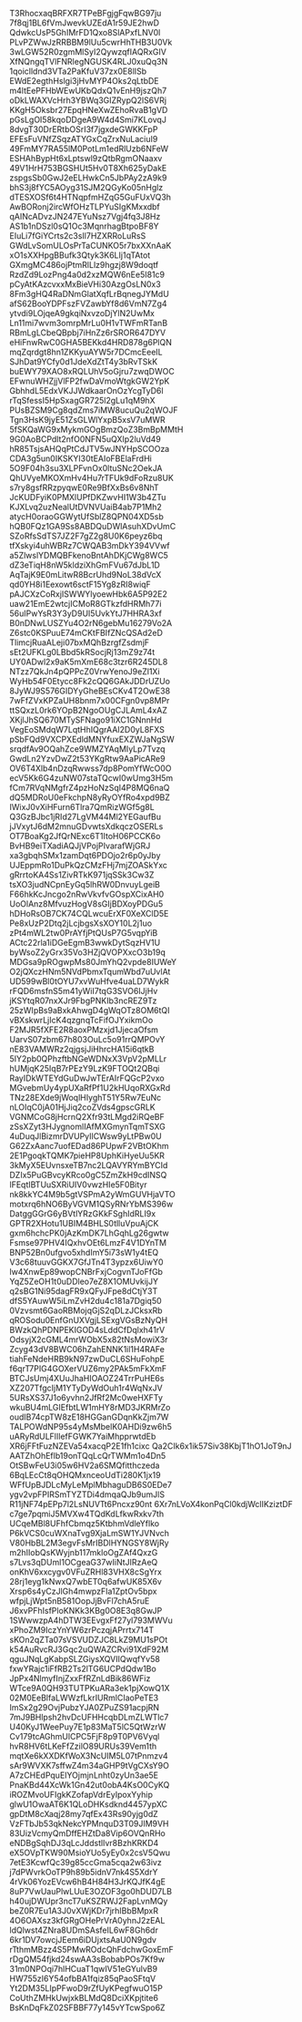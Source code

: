 T3RhocxaqBRFXR7TPeBFgjgFqwBG97ju
7f8qj1BL6fVmJwevkUZEdA1r59JE2hwD
QdwkcUsP5GhIMrFD1Qxo8SlAPxfLNV0l
PLvPZWwJzRRBBM9lUu5cwrHhTHB3U0Vk
3wLGW52R0zgmMlSyI2QywzqfIAQRxGIV
XfNQngqTVlFNRlegNGUSK4RLJ0xuQq3N
1qoiclldnd3VTa2PaKfuV37zx0E8lISb
EWdE2egthHslgi3jHvMYP4Oks2qLtbDE
m4ltEePFHbWEwUKbQdxQ1vEnH9jszQh7
oDkLWAXVcHrh3YBWq3GIZRypQ2lS6VRj
KKgH5Oksbr27EpqHNeXwZEhoRvaB1gVD
pGsLgOI58kqoDDgeA9W4d4Smi7KLovqJ
8dvgT30DrERtbOSrI3f7jgxdeGWKKFpP
EFEsFuVNfZSqzATYGxCqZrxNuLaciuI9
49FmMY7RA55lM0PotLm1edRlUzb6NFeW
ESHAhBypHt6xLptswl9zQtbRgmONaaxv
49V1HrH753BGSHUt5Hv0T8Xh625yDakE
zspgsSb0GwJ2eELHwkCn5JbPAy2zA9k9
bhS3j8fYC5AOyg31SJM2QGyKo05nHglz
dTESXOSf6t4HTNqpfmHZqG5GuFUxVQ3h
AwBORonj2ircWfOHzTLPYuSIgKMxxdbf
qAINcADvzJN247EYuNsz7Vgj4fq3J8Hz
AS1b1nDSzl0sQ1Oc3MqnrhagBtpoBF8Y
EIuLi7fGiYCrts2c3sIl7HZXRRoLuRsS
GWdLvSomULOsPrTaCUNKO5r7bxXXnAaK
xO1sXXHpgBBufk3Qtyk3K6LIj1qTAtot
GXmgMC486ojPtmRlLlz9hgzj8W9doqtf
RzdZd9LozPng4a0d2xzMQW6nEe5I81c9
pCyAtKAzcvxxMxBieVHi30AzgOsLN0x3
8Fm3gHQ4RaDNmGlatXqfLrBqnegJYMdU
afS62BooYDPFszFVZawbYf8d6VmN7Zg4
ytvdi9LOjqeA9gkqiNxvzoDjYlN2UwMx
Ln11mi7wvm3omrpMrLu0H1vTWFmRTanB
RBmLgLCbeQBpbj7iHnZz6rSROR647DYV
eHiFnwRwC0GHA5BEKkd4HRD878g6PlQN
mqZqrdgt8hn1ZKKyuAYW5r7DCmcEeeIL
SJhDat9YCfy0d1JdeXdZtT4y3bRvTSkK
buEWY79XAO8xRQLUhV5oGjru7zwqDWOC
EFwnuWHZjjVlFP2fwDaVmoWtgkGW2YpK
GbhhdL5EdxVKJJWdkaarOnOzYcgTyD6l
rTqSfessI5HpSxagGR725l2gLu1qM9hX
PUsBZSM9Cg8qdZms7iMW8ucuQu2qWOJF
Tgn3HsK9jyE51ZsGLWlYxpB5xsV7uMWR
5fSKQaWG9xMykmGOgBmzQoZ3BmBpMMtH
9G0AoBCPdlt2nfO0NFN5uQXIp2luVd49
hR85TsjsAHQqPtCdJTV5wJNYHpSCOOza
CDA3g5un0IKSKYI30tEAIoFBElaFrdHi
5O9F04h3su3XLPFvnOx0ltuSNc2OekJA
QhUVyeMKOXmHv4Hu7rTFUk9dFoRzu8UK
s7ry8gsfRRzpyqwE0Re9BfXxBs6v8NhT
JcKUDFyiK0PMXlUPfDKZwvHI1W3b4ZTu
KJXLvq2uzNealUtDVNVUaiB4ab7P1Mh2
atycH0oraoGGWytUfSblZ8QPN04XD5sb
hQB0FQz1GA9Ss8ABDQuDWlAsuhXDvUmC
SZoRfsSdTS7JZ2F7gZ2g8U0K6peyz6bq
tfXskyi4uhWBRz7CWQAB3mDkY394VVwf
a5ZlwslYDMQBFkenoBntAhDKjCWg8WC5
dZ3eTiqH8nW5kldziXhGmFVu67dJbL1D
AqTajK9E0mLitwR8BcrUhd9NoL38dVcX
qd0YH8i1Eexowt6sctF15Yg8zRI8wiqF
pAJCXzCoRxjISWWYlyoewHbk6A5P92E2
uaw21EmE2wtcjICMoR8GTkzfdHRMh77i
56uIPwYsR3Y3yD9UI5UvkYtJ7HHRA3xf
B0nDNwLUSZYu4O2rN6gebMu16279Vo2A
Z6stc0KSPuuE74mCKtFBIfZNcQSAd2eD
TlimcjRuaALeji07bxMQhBzrgfZsdmjF
sEt2UFKLg0LBbd5kRSocjRj13mZ9z74t
UY0ADwl2x9aK5mXmE68c3tzr6R245DL8
NTzz7QkJn4pQPPcZ0VrwYenoJ9eZl1Xi
WyHb54F0Etycc8Fk2cQQ6GAkJDDrUZUo
8JyWJ9S576GIDYyGheBEsCKv4T2OwE38
7wFfZVxKPZaUH8bnm7x00CFgn0vp8MPr
ttSQxzL0rk6YOpB2NgoOUgCJLAmL4xAZ
XKjlJhSQ670MTySFNago91iXC1GNnnHd
VegEoSMdqW7LqtHhIQgrAAI2D0yL8FXS
pSbFQd9VXCPXEdldMNYfuxEXZWJaNgSW
srqdfAv9OQahZce9WMZYAqMIyLp7Tvzq
GwdLn2YzvDwZ2t53YKgRtw9AaPicARe9
OV6T4Xlb4nDzqRwwss7dp8PomYfWcO0O
ecV5Kk6G4zuNW07staTQcwI0wUmg3H5m
fCm7RVqNMgfrZ4pzHoNzSqI4P8MQ6naQ
dQ5MDRoU0eFkchpN8yRyOYfRo4xpd9BZ
IWixJ0vXiHFurn6Tlra7QmRizWGf5g8L
Q3GzBJbc1jRId27LgVM44Ml2YEGaufBu
jJVxytJ6dM2mnuGDvwtsXdkqczOSERLs
OT7BoaKg2JfQrNExc6T1ItoH06PCCK6o
BvHB9eiTXadiAQJjVPojPIvarafWjGRJ
xa3gbqhSMx1zamDqt6PDOjo2r6p0yJby
UJEppmRo1DuPkQzCMzFHj7mjZOASkYxc
gRrrtoKA4Ss1ZivRTkK971jqSSk3Cw3Z
tsXO3judNCpnEyGq5lhRW0DnvuyLgeiB
F66hkKcJncgo2nRwVkvfvGOspXCixAH0
UoOlAnz8MfvuzHogV8sGIjBDXoyPDGu5
hDHoRsOB7CK74CQLwcuErXF0XeXClD5E
Pe8xUzP2Dtq2jLcjbgsXsXOY10L2j1uo
zPt4mWL2tw0PrAYfjPtQUsP7G5vqpYiB
ACtc22rla1iDGeEgmB3wwkDytSqzHV1U
byWsoZ2yGrx35Vo3HZjQVOPXxcO3b19q
MDGsa9pROgwpMs80JmYhQ2vpde8IUWeY
O2jQXczHNm5NVdPbmxTqumWbd7uUvlAt
UD599wBl0tOYU7xvWuHfve4uaLD7WykR
rFQD6msfnS5m41yWiI7tqG3SVO6IJjHv
jKSYtqR07nxXJr9FbgPNKIb3ncREZ9Tz
25zWIpBs9aBxkAhwgD4gWqOTz8OM6tQI
vBXskwrLjIcK4qzgnqTcFifOJYxikmOo
F2MJR5fXFE2R8aoxPMzxjd1JjecaOfsm
UarvS07zbm67h803OuLc5o91rrQMPOvY
nE83VAMWRz2qjgsjJiHhrcHA15i6qtkB
5IY2pb0QPhzftbNGeWDNxX3VpV2pMLLr
hUMjqK25IqB7rPEzY9LzK9FTOQt2QBqi
RayIDkWTEYdGuDwJwTErAIrFQGcP2vxo
MGvebmUy4ypUXaRfPf1U2kHUqoRXGxRd
TNz28EXde9jWoqlHIyghT51Y5Rw7EuNc
nLOIqC0jA01HjJiq2coZVds4gpscGRLK
VGNMCoG8jHcrnQ2Xfr93tLMgd2iRQeBF
zSsXZyt3HJygnomlIAfMXGmynTqmTSXG
4uDuqJlBizmrDVUPyIlCWsw9yLtPBw0U
G62ZxAanc7uofEDad86PUpwF2VBtOKhm
2E1PgoqkTQMK7pieHP8UphKiHyeUu5KR
3kMyX5EUvnsxeTB7nc2LQAVYRYmBYCId
DZIx5PuGBvcyKRco0gC5ZmZkH9cdINSQ
lFEqtIBTUuSXRiUIV0vwzHIe5F0Bityr
nk8kkYC4M9b5gtVSPmA2yWmGUVHjaVTO
motxrq6hNO6ByVGVM1QSyRNrYbMS396w
DatggGGrG6yBVtlYRzGKkFSghIdRLI9x
GPTR2XHotu1UBIM4BHLS0tlluVpuAjCK
gxm6hchcPK0jAzKmDK7LhGqhLg26gwtw
Fsmse97PHV4IQxhvOEt6LmzF4V1DYnTM
BNP52Bn0ufgvo5xhdImY5i73sW1y4tEQ
V3c68tuuvGGKX7GfJTn4T3ypzx6UiwY0
lw4XnwEp89wopCNBrFxjCogvnTJoFfGb
YqZ5ZeOH1t0uDDleo7eZ8X1OMUvkijJY
q2sBG1Ni95dagFR9xQFyJFpe8dCtjY3T
dfS5YAuwW5iLmZvH2du4c181a7Dgiq50
0Vzvsmt6GaoRBMojqGjS2qDLzJCksxRb
qROSodu0EnfGnUXVgjLSExgVGsBzNyQH
BWzkQhPDNPEKIGOD4sLddCfDqlxh41rV
OdsyjX2cGML4mrWObX5x82tNsMowiX3r
Zcyg43dV8BWC06hZahENNK1il1H4RAFe
tiahFeNdeHRB9kN97zwDuCL6SHuFohpE
f6qrT7PIG4GOXerVUZ6my2PAk5mFkXmF
BTCJsUmj4XUuJhaHIOAOZ24TrrPuHE6s
XZ207TfgcIjM1YTyDyWdOuh1r4WqNxJV
5URsXS37J1o6yvhn2JfRf2Mc0weHXFTy
wkuBU4mLGIEfbtLW1mHY8rMD3JKRMrZo
oudIB74cpTW8zE18HGGanGDqnKkZjm7W
TALPOWdNP95s4yMsMbelK0AHDi9zw6h5
uARyRdULFlIlefFGWK7YaiMhpprwtdEb
XR6jFFtFuzNZEVa54xacqP2E1fh1cixc
Qa2CIk6x1ik57Siv38KbjT1hO1JoT9nJ
AATZhOhEflb19onTQqLcQrTWMm1o4Dn5
OtSBwFeU3i05w6HV2a6SMQfitthczeda
6BqLEcCt8qOHQMxnceoUdTi280K1jx19
WFfUpBJDLcMyLeMplMbhaguDB6S0EDe7
ygv2vpFPIRSmTYZTDi4dmqaQJb9umJlS
R11jNF74pEPp7l2LsNUVTt6Pncxz90nt
6Xr7nLVoX4konPqCl0kdjWclIKziztDF
c7ge7pqmiJ5MVXw4TQdKdLfkwRxkv7th
UCqeMBl8UFhfCbmqz5KtbhmVdleYflko
P6kVCS0cuWXnaTvg9XjaLmSW1YJVNvch
V80HbBL2M3egvFsMrIBDlHYNGSY8WjRy
m2hIIobQsKWyjnb117mkloOgZAf4QxzG
s7Lvs3qDUml1OCgeaG37wIiNtJIRzAeQ
onKhV6xxcygv0VFuZRHl83VHX8cSgYrx
28rj1eyg1kNwxQ7wbET0q6afwUK85X6v
Xrsp6s4yCzJlGh4mwpzFIa1ZptOv5bpx
wfpjLjWpt5nB581OopJjBvFl7chA5ruE
J6xvPFhIsfPloKNKk3KBg0O8E3q8GwJP
1SWwwzpA4hDTW3EEvgxFf27yl793MWVu
xPhoZM9IczYnYW6zrPczqjAPrrtx714T
sKOn2qZTa07sVSVUDZJC8LkZ9MU1sPOt
k54AuRvcRJ3Gqc2uQWAZCRvi91XdF92M
qguJNqLgKabpSLZGiysXQVIIQwqfYv58
fxwYRajc1iFfRB2Ts2lTG6UCPdQdw1Bo
JpPx4NlmyfInjZxxFfRZnLdBik86WFiz
WTce9A0QH93TUTPKuARa3ek1pjXowQ1X
02M0EeBlfaLWWzfLkrIURmlCIaoPeTE3
ImSx2g29OvjPubzYJA0ZPuZS91acpjRN
7mJ9BHlpsh2hvDcUFHHcqbDLmZLWTlc7
U40KyJ1WeePuy7E1p83MaT5lC5QtWzrW
Cv179tcAGhmUlCPC5FjF8p9T0PV6Vyql
hvR8HV6tLKeFfZzilO89URUs39Vem1th
mqtXe6kXXDKfWoX3NcUIM5L07tPnmzv4
sAr9WVXK7sffwZ4m34aGHP9tVgCXsY9O
A7zCHEdPquEIYOjmjnLnht0zyUn3ae5E
PnaKBd44XcWk1Gn42ut0obA4KsO0CyKQ
iROZMvoUFIgkKZofapVdrEyIpoxYyhip
glwU1OwaAT6K1QLoDHKsdknd4457ypXC
gpDtM8cXaqj28my7qfEx43Rs90yjg0dZ
VzFTbJb53qkNekcYPMnquD3T09JIM9VH
83UizVcmyQmDffEHZtDa8Vip6OVQnRHo
eNDBgSqhDJ3qLcJddstlIvr8BzhKRKD4
eX5OVpTKW90MsioYUo5yEy0x2csV5Qwu
7etE3KcwfQc39g85ccGma5cqa2w63ivz
j7dPWvrkOoTP9h89b5idnV7nk4S5XdrY
4rVk06YozEVcw6hB4H84H3JrKQJfK4gE
8uP7VwUauPlwLUuE3OZOF3go0hDUD7LB
h40ujDWUpr3ncT7uKSZRWJ2FapLvnMQy
beZ0R7Eu1A3J0vXWjKDr7jrhIBbBMpxR
4O6OAXsz3kfGRgOHePrVrA0yhnJ2zEAL
ldQlwst4ZNra8UDmSAsfeIL6wF8Gh6dr
6kr1DV7owcjJEem6iDUjxtsAaU0N9gdv
rTthmMBzz4S5PMwROdcQhFdchwGoxEmF
rDgQM54fjkd24swAA3sBobabPOs7Kf9w
31m0NPOqi7hlHCuaT1qwIV51eGYulvB9
HW755zI6Y54ofbBA1fqiz85qPaoSFtqV
Yt2DM35LIpPFwoD9rZfUyKPegfwuO15P
CoUthZMHkUwjxkBLMdQ8DciXKpjtite6
BsKnDqFkZ02SFBBF77y145vYTcwSpo6Z
